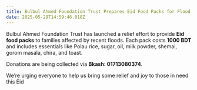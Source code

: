 ```yaml
---
title: Bulbul Ahmed Foundation Trust Prepares Eid Food Packs for Flood Victims
date: 2025-05-29T14:59:46.018Z
---
```

Bulbul Ahmed Foundation Trust has launched a relief effort to provide **Eid food packs** to families affected by recent floods. Each pack costs **1000 BDT** and includes essentials like Polau rice, sugar, oil, milk powder, shemai, gorom masala, chira, and toast.

Donations are being collected via **Bkash: 01713080374**.

We’re urging everyone to help us bring some relief and joy to those in need this Eid